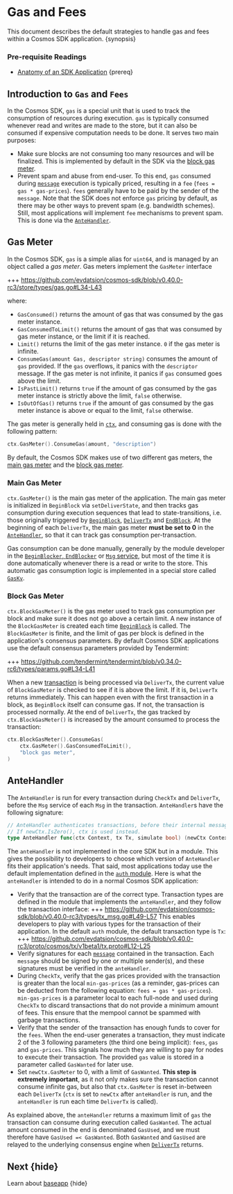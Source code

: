 <!--
order: 4
-->

# Gas and Fees

This document describes the default strategies to handle gas and fees within a Cosmos SDK application. {synopsis}

### Pre-requisite Readings

- [Anatomy of an SDK Application](./app-anatomy.md) {prereq}

## Introduction to `Gas` and `Fees`

In the Cosmos SDK, `gas` is a special unit that is used to track the consumption of resources during execution. `gas` is typically consumed whenever read and writes are made to the store, but it can also be consumed if expensive computation needs to be done. It serves two main purposes:

- Make sure blocks are not consuming too many resources and will be finalized. This is implemented by default in the SDK via the [block gas meter](#block-gas-meter).
- Prevent spam and abuse from end-user. To this end, `gas` consumed during [`message`](../building-modules/messages-and-queries.md#messages) execution is typically priced, resulting in a `fee` (`fees = gas * gas-prices`). `fees` generally have to be paid by the sender of the `message`. Note that the SDK does not enforce `gas` pricing by default, as there may be other ways to prevent spam (e.g. bandwidth schemes). Still, most applications will implement `fee` mechanisms to prevent spam. This is done via the [`AnteHandler`](#antehandler).

## Gas Meter

In the Cosmos SDK, `gas` is a simple alias for `uint64`, and is managed by an object called a _gas meter_. Gas meters implement the `GasMeter` interface

+++ https://github.com/evdatsion/cosmos-sdk/blob/v0.40.0-rc3/store/types/gas.go#L34-L43

where:

- `GasConsumed()` returns the amount of gas that was consumed by the gas meter instance.
- `GasConsumedToLimit()` returns the amount of gas that was consumed by gas meter instance, or the limit if it is reached.
- `Limit()` returns the limit of the gas meter instance. `0` if the gas meter is infinite.
- `ConsumeGas(amount Gas, descriptor string)` consumes the amount of `gas` provided. If the `gas` overflows, it panics with the `descriptor` message. If the gas meter is not infinite, it panics if `gas` consumed goes above the limit.
- `IsPastLimit()` returns `true` if the amount of gas consumed by the gas meter instance is strictly above the limit, `false` otherwise.
- `IsOutOfGas()` returns `true` if the amount of gas consumed by the gas meter instance is above or equal to the limit, `false` otherwise.

The gas meter is generally held in [`ctx`](../core/context.md), and consuming gas is done with the following pattern:

```go
ctx.GasMeter().ConsumeGas(amount, "description")
```

By default, the Cosmos SDK makes use of two different gas meters, the [main gas meter](#main-gas-metter[) and the [block gas meter](#block-gas-meter).

### Main Gas Meter

`ctx.GasMeter()` is the main gas meter of the application. The main gas meter is initialized in `BeginBlock` via `setDeliverState`, and then tracks gas consumption during execution sequences that lead to state-transitions, i.e. those originally triggered by [`BeginBlock`](../core/baseapp.md#beginblock), [`DeliverTx`](../core/baseapp.md#delivertx) and [`EndBlock`](../core/baseapp.md#endblock). At the beginning of each `DeliverTx`, the main gas meter **must be set to 0** in the [`AnteHandler`](#antehandler), so that it can track gas consumption per-transaction.

Gas consumption can be done manually, generally by the module developer in the [`BeginBlocker`, `EndBlocker`](../building-modules/beginblock-endblock.md) or [`Msg` service](../building-modules/msg-services.md), but most of the time it is done automatically whenever there is a read or write to the store. This automatic gas consumption logic is implemented in a special store called [`GasKv`](../core/store.md#gaskv-store).

### Block Gas Meter

`ctx.BlockGasMeter()` is the gas meter used to track gas consumption per block and make sure it does not go above a certain limit. A new instance of the `BlockGasMeter` is created each time [`BeginBlock`](../core/baseapp.md#beginblock) is called. The `BlockGasMeter` is finite, and the limit of gas per block is defined in the application's consensus parameters. By default Cosmos SDK applications use the default consensus parameters provided by Tendermint:

+++ https://github.com/tendermint/tendermint/blob/v0.34.0-rc6/types/params.go#L34-L41

When a new [transaction](../core/transactions.md) is being processed via `DeliverTx`, the current value of `BlockGasMeter` is checked to see if it is above the limit. If it is, `DeliverTx` returns immediately. This can happen even with the first transaction in a block, as `BeginBlock` itself can consume gas. If not, the transaction is processed normally. At the end of `DeliverTx`, the gas tracked by `ctx.BlockGasMeter()` is increased by the amount consumed to process the transaction:

```go
ctx.BlockGasMeter().ConsumeGas(
	ctx.GasMeter().GasConsumedToLimit(),
	"block gas meter",
)
```

## AnteHandler

The `AnteHandler` is run for every transaction during `CheckTx` and `DeliverTx`, before the `Msg` service of each `Msg` in the transaction. `AnteHandler`s have the following signature:

```go
// AnteHandler authenticates transactions, before their internal messages are handled.
// If newCtx.IsZero(), ctx is used instead.
type AnteHandler func(ctx Context, tx Tx, simulate bool) (newCtx Context, result Result, abort bool)
```

The `anteHandler` is not implemented in the core SDK but in a module. This gives the possibility to developers to choose which version of `AnteHandler` fits their application's needs. That said, most applications today use the default implementation defined in the [`auth` module](https://github.com/evdatsion/cosmos-sdk/tree/master/x/auth). Here is what the `anteHandler` is intended to do in a normal Cosmos SDK application:

- Verify that the transaction are of the correct type. Transaction types are defined in the module that implements the `anteHandler`, and they follow the transaction interface:
  +++ https://github.com/evdatsion/cosmos-sdk/blob/v0.40.0-rc3/types/tx_msg.go#L49-L57
  This enables developers to play with various types for the transaction of their application. In the default `auth` module, the default transaction type is `Tx`:
  +++ https://github.com/evdatsion/cosmos-sdk/blob/v0.40.0-rc3/proto/cosmos/tx/v1beta1/tx.proto#L12-L25
- Verify signatures for each [`message`](../building-modules/messages-and-queries.md#messages) contained in the transaction. Each `message` should be signed by one or multiple sender(s), and these signatures must be verified in the `anteHandler`.
- During `CheckTx`, verify that the gas prices provided with the transaction is greater than the local `min-gas-prices` (as a reminder, gas-prices can be deducted from the following equation: `fees = gas * gas-prices`). `min-gas-prices` is a parameter local to each full-node and used during `CheckTx` to discard transactions that do not provide a minimum amount of fees. This ensure that the mempool cannot be spammed with garbage transactions.
- Verify that the sender of the transaction has enough funds to cover for the `fees`. When the end-user generates a transaction, they must indicate 2 of the 3 following parameters (the third one being implicit): `fees`, `gas` and `gas-prices`. This signals how much they are willing to pay for nodes to execute their transaction. The provided `gas` value is stored in a parameter called `GasWanted` for later use.
- Set `newCtx.GasMeter` to 0, with a limit of `GasWanted`. **This step is extremely important**, as it not only makes sure the transaction cannot consume infinite gas, but also that `ctx.GasMeter` is reset in-between each `DeliverTx` (`ctx` is set to `newCtx` after `anteHandler` is run, and the `anteHandler` is run each time `DeliverTx` is called).

As explained above, the `anteHandler` returns a maximum limit of `gas` the transaction can consume during execution called `GasWanted`. The actual amount consumed in the end is denominated `GasUsed`, and we must therefore have `GasUsed =< GasWanted`. Both `GasWanted` and `GasUsed` are relayed to the underlying consensus engine when [`DeliverTx`](../core/baseapp.md#delivertx) returns.

## Next {hide}

Learn about [baseapp](../core/baseapp.md) {hide}
